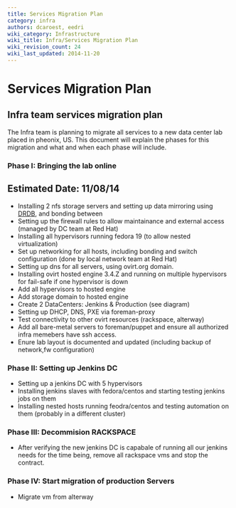 ```yaml
---
title: Services Migration Plan
category: infra
authors: dcaroest, eedri
wiki_category: Infrastructure
wiki_title: Infra/Services Migration Plan
wiki_revision_count: 24
wiki_last_updated: 2014-11-20
---
```


# Services Migration Plan

## Infra team services migration plan

The Infra team is planning to migrate all services to a new data center lab placed in pheonix, US. This document will explain the phases for this migration and what and when each phase will include.

### Phase I: Bringing the lab online

## Estimated Date: 11/08/14

*   Installing 2 nfs storage servers and setting up data mirroring using [DRDB](http://www.drbd.org/), and bonding between
*   Setting up the firewall rules to allow maintainance and external access (managed by DC team at Red Hat)
*   Installing all hypervisors running fedora 19 (to allow nested virtualization)
*   Set up networking for all hosts, including bonding and switch configuration (done by local network team at Red Hat)
*   Setting up dns for all servers, using ovirt.org domain.
*   Installing ovirt hosted engine 3.4.Z and running on multiple hypervisors for fail-safe if one hypervisor is down
*   Add all hypervisors to hosted engine
*   Add storage domain to hosted engine
*   Create 2 DataCenters: Jenkins & Production (see diagram)
*   Setting up DHCP, DNS, PXE via foreman-proxy
*   Test connectivity to other ovirt resources (rackspace, alterway)
*   Add all bare-metal servers to foreman/puppet and ensure all authorized infra memebers have ssh access.
*   Enure lab layout is documented and updated (including backup of network,fw configuration)

### Phase II: Setting up Jenkins DC

*   Setting up a jenkins DC with 5 hypervisors
*   Installing jenkins slaves with fedora/centos and starting testing jenkins jobs on them
*   Installing nested hosts running feodra/centos and testing automation on them (probably in a different cluster)

### Phase III: Decommision RACKSPACE

*   After verifying the new jenkins DC is capabale of running all our jenkins needs for the time being, remove all rackspace vms and stop the contract.

### Phase IV: Start migration of production Servers

*   Migrate vm from alterway
